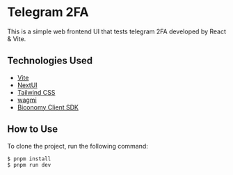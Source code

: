 # Telegram 2FA

This is a simple web frontend UI that tests telegram 2FA developed by React & Vite.

## Technologies Used

- [Vite](https://vitejs.dev/guide/)
- [NextUI](https://nextui.org)
- [Tailwind CSS](https://tailwindcss.com)
- [wagmi](https://github.com/wevm/wagmi)
- [Biconomy Client SDK](https://github.com/bcnmy/biconomy-client-sdk)

## How to Use

To clone the project, run the following command:

```bash
$ pnpm install
$ pnpm run dev
```
